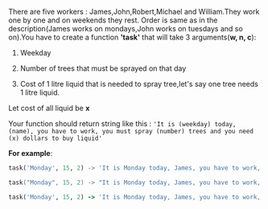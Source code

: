 There are five workers : James,John,Robert,Michael and William.They work one by one and on weekends they rest.
Order is same as in the description(James works on mondays,John works on tuesdays and so on).You have to create a function **'task'** that will take 3 arguments(**w, n, c**):

1) Weekday

2) Number of trees that must be sprayed on that day

3) Cost of 1 litre liquid that is needed to spray tree,let's say one tree needs 1 litre liquid.

Let cost of all liquid be **x**

Your function should return string like this : `'It is (weekday) today, (name), you have to work, you must spray (number) trees and you need (x) dollars to buy liquid'`

**For example**:

```python
task('Monday', 15, 2) -> 'It is Monday today, James, you have to work, you must spray 15 trees and you need 30 dollars to buy liquid'
```

```cpp
task("Monday", 15, 2) -> "It is Monday today, James, you have to work, you must spray 15 trees and you need 30 dollars to buy liquid"
```

```ruby
task('Monday', 15, 2) -> 'It is Monday today, James, you have to work, you must spray 15 trees and you need 30 dollars to buy liquid'
```

